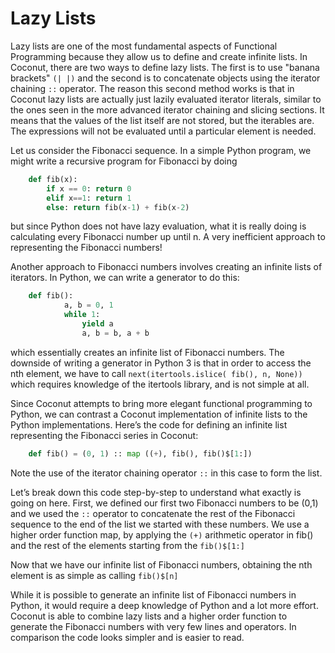 # Lazy Lists

Lazy lists are one of the most fundamental aspects of Functional Programming because they allow us to define and create infinite lists. In Coconut, there are two ways to define lazy lists. The first is to use "banana brackets" `(| |)` and the second is to concatenate objects using the iterator chaining `::` operator. The reason this second method works is that in Coconut lazy lists are actually just lazily evaluated iterator literals, similar to the ones seen in the more advanced iterator chaining and slicing sections. It means that the values of the list itself are not stored, but the iterables are. The expressions will not be evaluated until a particular element is needed.

Let us consider the Fibonacci sequence. In a simple Python program, we might write a recursive program for Fibonacci by doing 


```python
	def fib(x):
		if x == 0: return 0
		elif x==1: return 1
 		else: return fib(x-1) + fib(x-2)
```

but since Python does not have lazy evaluation, what it is really doing is calculating every Fibonacci number up until n. A very inefficient approach to representing the Fibonacci numbers!

Another approach to Fibonacci numbers involves creating an infinite lists of iterators. In Python, we can write a generator to do this:

```python
	def fib():
    		a, b = 0, 1
    		while 1:
        		yield a
        		a, b = b, a + b
```
which essentially creates an infinite list of Fibonacci numbers. The downside of writing a generator in Python 3 is that in order to access the nth element, we have to call `next(itertools.islice( fib(), n, None))` which requires knowledge of the itertools library, and is not simple at all.

Since Coconut attempts to bring more elegant functional programming to Python, we can contrast a Coconut implementation of infinite lists to the Python implementations. Here’s the code for defining an infinite list representing the Fibonacci series in Coconut:

```python
	def fib() = (0, 1) :: map ((+), fib(), fib()$[1:])
```

Note the use of the iterator chaining operator `::` in this case to form the list.

Let’s break down this code step-by-step to understand what exactly is going on here. First, we defined our first two Fibonacci numbers to be (0,1) and we used the `::` operator to concatenate the rest of the Fibonacci sequence to the end of the list we started with these numbers. We use a higher order function map, by applying the `(+)` arithmetic operator in fib() and the rest of the elements starting from the  `fib()$[1:]`

Now that we have our infinite list of Fibonacci numbers, obtaining the nth element is as simple as calling `fib()$[n]`


While it is possible to generate an infinite list of Fibonacci numbers in Python, it would require a deep knowledge of Python and a lot more effort. Coconut is able to combine lazy lists and a higher order function to generate the Fibonacci numbers with very few lines and operators. In comparison the code looks simpler and is easier to read. 
